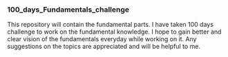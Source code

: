 ### 100_days_Fundamentals_challenge

This repository will contain the fundamental parts. 
I have taken 100 days challenge to work on the fundamental knowledge. 
I hope to gain better and clear vision of the fundamentals everyday while working on it. 
Any suggestions on the topics are appreciated and will be helpful to me.
